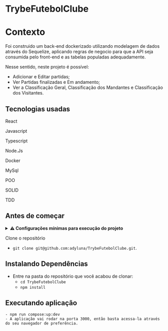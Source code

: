 # TrybeFutebolClube

# Contexto

Foi construido um back-end dockerizado utilizando modelagem de dados através do Sequelize, aplicando regras de negocio para que a API seja consumida pelo front-end e as tabelas populadas adequadamente. 

Nesse sentido, neste projeto é possível:

* Adicionar e Editar partidas;
* Ver Partidas finalizadas e Em andamento;
* Ver a Classificação Geral, Classificação dos Mandantes e Classificação dos Visitantes.

## Tecnologias usadas

React

Javascript

Typescript

Node.Js

Docker

MySql

POO

SOLID

TDD

## Antes de começar
<details>
<summary><strong> ⚠️ Configurações mínimas para execução do projeto</strong></summary><br />

Na sua máquina você deve ter:

 - Sistema Operacional Distribuição Unix
 - Node versão 16
 - Docker
 - Docker-compose versão >=1.29.2

</details>

Clone o repositório

  - `git clone git@github.com:adyluna/TrybeFutebolClube.git`.

## Instalando Dependências

  - Entre na pasta do repositório que você acabou de clonar:
    - `cd TrybeFutebolClube`
    -  `npm install`

## Executando aplicação

    - npm run compose:up:dev
    - A aplicação vai rodar na porta 3000, então basta acessa-la através do seu navegador de preferência.
